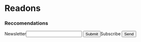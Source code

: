 <H1>Readons</H1>

<H3>Reccomendations</H3>
Newsletter<input type="text"/>
<input type="submit">Subscribe</input>
<button type="submit" class="btn btn-blue btn-sm">
      Send
    </button>
